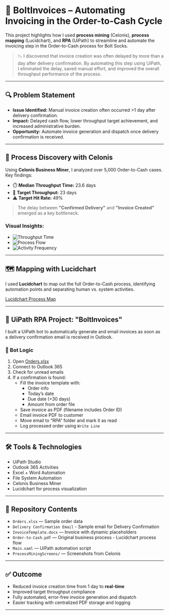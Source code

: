 # 🚀 BoltInvoices – Automating Invoicing in the Order-to-Cash Cycle

This project highlights how I used **process mining** (Celonis), **process mapping** (Lucidchart), and **RPA** (UiPath) to streamline and automate the invoicing step in the Order-to-Cash process for Bolt Socks.

> 📉 I discovered that invoice creation was often delayed by more than a day after delivery confirmation. By automating this step using UiPath, I eliminated the delay, saved manual effort, and improved the overall throughput performance of the process.

---

## 🔍 Problem Statement

- **Issue Identified:** Manual invoice creation often occurred >1 day after delivery confirmation.
- **Impact:** Delayed cash flow, lower throughput target achievement, and increased administrative burden.
- **Opportunity:** Automate invoice generation and dispatch once delivery confirmation is received.

---

## 🔬 Process Discovery with Celonis

Using **Celonis Business Miner**, I analyzed over 5,000 Order-to-Cash cases. Key findings:

- ⏱️ **Median Throughput Time:** 23.6 days  
- 🎯 **Target Throughput:** 23 days  
- ⚠️ **Target Hit Rate:** 49%  

> The delay between **"Confirmed Delivery"** and **"Invoice Created"** emerged as a key bottleneck.

### Visual Insights:
- ![Throughput Time](ProcessMiningScreens/throughput-time.png)
- ![Process Flow](ProcessMiningScreens/process-explorer.png)
- ![Activity Frequency](ProcessMiningScreens/activity-overview.png)

---

## 🗺️ Mapping with Lucidchart

I used **Lucidchart** to map out the full Order-to-Cash process, identifying automation points and separating human vs. system activities.

[Lucidchart Process Map](Order%20to%20Cash.pdf)

---

## 🤖 UiPath RPA Project: "BoltInvoices"

I built a UiPath bot to automatically generate and email invoices as soon as a delivery confirmation email is received in Outlook.

### 🧠 Bot Logic

1. Open [Orders.xlsx](./Orders.xlsx)
2. Connect to Outlook 365
3. Check for unread emails
4. If a confirmation is found:
   - Fill the invoice template with:
     - Order info
     - Today’s date
     - Due date (+30 days)
     - Amount from order file
   - Save invoice as PDF (filename includes Order ID)
   - Email invoice PDF to customer
   - Move email to “RPA” folder and mark it as read
   - Log processed order using `Write Line`
[](./output-3.txt)

---

## 🛠 Tools & Technologies

- UiPath Studio
- Outlook 365 Activities
- Excel + Word Automation
- File System Automation
- Celonis Business Miner
- Lucidchart for process visualization

---

## 📁 Repository Contents

- `Orders.xlsx` — Sample order data
- `Delivery Confirmation Email` - Sample email for Delivery Confirmation  
- `InvoiceTemplate.docx` — Invoice with dynamic placeholders  
- `Order-to-Cash.pdf` — Original business process - Lucidchart process flow 
- `Main.xaml` — UiPath automation script  
- `ProcessMiningScreens/` — Screenshots from Celonis  


---

## ✅ Outcome

- Reduced invoice creation time from 1 day to **real-time**
- Improved target throughput compliance
- Fully automated, error-free invoice generation and dispatch
- Easier tracking with centralized PDF storage and logging

---


